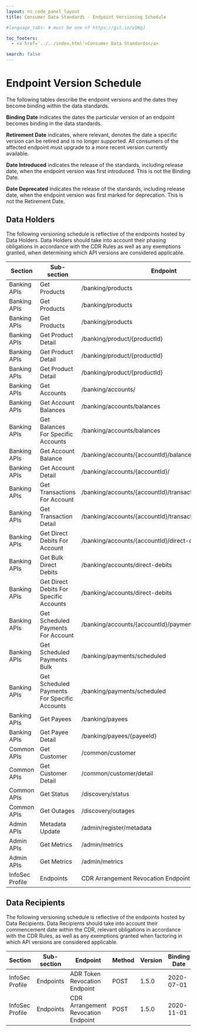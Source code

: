 ```yaml
---
layout: no_code_panel_layout
title: Consumer Data Standards - Endpoint Versioning Schedule

#language_tabs: # must be one of https://git.io/vQNgJ

toc_footers:
  - <a href='../../index.html'>Consumer Data Standards</a>

search: false
---
```

# Endpoint Version Schedule
The following tables describe the endpoint versions and the dates they become binding within the data standards.

**Binding Date** indicates the dates the particular version of an endpoint becomes binding in the data standards.

**Retirement Date** indicates, where relevant, denotes the date a specific version can be retired and is no longer supported. All consumers of the affected endpoint must upgrade to a more recent version currently available.

**Date Introduced** indicates the release of the standards, including release date, when the endpoint version was first introduced. This is not the Binding Date.

**Date Deprecated** indicates the release of the standards, including release date, when the endpoint version was first marked for deprecation. This is not the Retirement Date.

## Data Holders
The following versioning schedule is reflective of the endpoints hosted by Data Holders. Data Holders should take into account their phasing obligations in accordance with the CDR Rules as well as any exemptions granted, when determining which API versions are considered applicable.

| Section         | Sub-section                                  | Endpoint                                                   | Method | Version | Binding Date        | Retirement Date | Date Introduced    | Date Deprecated    |
|-----------------|----------------------------------------------|------------------------------------------------------------|--------|---------|---------------------|-----------------|--------------------|--------------------|
| Banking APIs    | Get Products                                 | /banking/products                                          | GET    | V1      | 2020-02-01          | 2020-09-29      | 2019-09-30, V1.0.0 | 2020-01-31, V1.2.0 |
| Banking APIs    | Get Products                                 | /banking/products                                          | GET    | V2      | 2020-07-31          | 2021-05-31      | 2020-01-31, V1.2.0 | 2021-04-29, V1.9.0 |
| Banking APIs    | Get Products                                 | /banking/products                                          | GET    | V3      | 2021-02-28          | N/A             | 2020-04-17, V1.3.0 | N/A                |
| Banking APIs    | Get Product Detail                           | /banking/product/{productId}                               | GET    | V1      | 2020-02-01          | 2020-09-29      | 2019-09-30, V1.0.0 | 2020-01-31, V1.2.0 |
| Banking APIs    | Get Product Detail                           | /banking/product/{productId}                               | GET    | V2      | 2020-07-31          | 2021-05-31      | 2020-01-31, V1.2.0 | TBA, V1.9.0        |
| Banking APIs    | Get Product Detail                           | /banking/product/{productId}                               | GET    | V3      | 2021-02-28          | N/A             | 2020-04-17, V1.3.0 | N/A                |
| Banking APIs    | Get Accounts                                 | /banking/accounts/                                         | GET    | V1      | 2020-07-01          | N/A             | 2019-09-30, V1.0.0 | N/A                |
| Banking APIs    | Get Account Balances                         | /banking/accounts/balances                                 | GET    | V1      | 2020-07-01          | N/A             | 2019-09-30, V1.0.0 | N/A                |
| Banking APIs    | Get Balances For Specific Accounts           | /banking/accounts/balances                                 | POST   | V1      | 2020-07-01          | N/A             | 2019-09-30, V1.0.0 | N/A                |
| Banking APIs    | Get Account Balance                          | /banking/accounts/{accountId}/balance                      | GET    | V1      | 2020-07-01          | N/A             | 2019-09-30, V1.0.0 | N/A                |
| Banking APIs    | Get Account Detail                           | /banking/accounts/{accountId}/                             | GET    | V1      | 2020-11-01          | N/A             | 2019-09-30, V1.0.0 | N/A                |
| Banking APIs    | Get Transactions For Account                 | /banking/accounts/{accountId}/transactions                 | GET    | V1      | 2020-07-01          | N/A             | 2019-09-30, V1.0.0 | N/A                |
| Banking APIs    | Get Transaction Detail                       | /banking/accounts/{accountId}/transactions/{transactionId} | GET    | V1      | 2020-07-01          | N/A             | 2019-09-30, V1.0.0 | N/A                |
| Banking APIs    | Get Direct Debits For Account                | /banking/accounts/{accountId}/direct-debits                | GET    | V1      | 2020-11-01          | N/A             | 2019-09-30, V1.0.0 | N/A                |
| Banking APIs    | Get Bulk Direct Debits                       | /banking/accounts/direct-debits                            | GET    | V1      | 2020-11-01          | N/A             | 2019-09-30, V1.0.0 | N/A                |
| Banking APIs    | Get Direct Debits For Specific Accounts      | /banking/accounts/direct-debits                            | POST   | V1      | 2020-11-01          | N/A             | 2019-09-30, V1.0.0 | N/A                |
| Banking APIs    | Get Scheduled Payments For Account           | /banking/accounts/{accountId}/payments/scheduled           | GET    | V1      | 2020-11-01          | N/A             | 2019-09-30, V1.0.0 | N/A                |
| Banking APIs    | Get Scheduled Payments Bulk                  | /banking/payments/scheduled                                | GET    | V1      | 2020-11-01          | N/A             | 2019-09-30, V1.0.0 | N/A                |
| Banking APIs    | Get Scheduled Payments For Specific Accounts | /banking/payments/scheduled                                | POST   | V1      | 2020-11-01          | N/A             | 2019-09-30, V1.0.0 | N/A                |
| Banking APIs    | Get Payees                                   | /banking/payees                                            | GET    | V1      | 2020-11-01          | N/A             | 2019-09-30, V1.0.0 | N/A                |
| Banking APIs    | Get Payee Detail                             | /banking/payees/{payeeId}                                  | GET    | V1      | 2020-11-01          | N/A             | 2019-09-30, V1.0.0 | N/A                |
| Common APIs     | Get Customer                                 | /common/customer                                           | GET    | V1      | 2020-07-01          | N/A             | 2019-09-30, V1.0.0 | N/A                |
| Common APIs     | Get Customer Detail                          | /common/customer/detail                                    | GET    | V1      | 2020-11-01          | N/A             | 2019-09-30, V1.0.0 | N/A                |
| Common APIs     | Get Status                                   | /discovery/status                                          | GET    | V1      | 2020-07-01          | N/A             | 2019-09-30, V1.0.0 | N/A                |
| Common APIs     | Get Outages                                  | /discovery/outages                                         | GET    | V1      | 2020-07-01          | N/A             | 2019-09-30, V1.0.0 | N/A                |
| Admin APIs      | Metadata Update                              | /admin/register/metadata                                   | POST   | V1      | 2020-07-01          | N/A             | 2019-09-30, V1.0.0 | N/A                |
| Admin APIs      | Get Metrics                                  | /admin/metrics                                             | GET    | V1      | 2020-07-01          | 2021-10-31      | 2019-09-30, V1.0.0 | 2021-04-29, V1.9.0 |
| Admin APIs      | Get Metrics                                  | /admin/metrics                                             | GET    | V2      | 2021-07-31          | N/A             | 2020-09-16, V1.5.0 | N/A                |
| InfoSec Profile | Endpoints                                    | CDR Arrangement Revocation Endpoint                        | POST   | 1.5.0   | 2020-11-01          | N/A             | 2020-04-17, V1.2.0 | N/A                |

## Data Recipients
The following versioning schedule is reflective of the endpoints hosted by Data Recipients.
Data Recipients should take into account their commencement date within the CDR, relevant obligations in accordance with the CDR Rules, as well as any exemptions granted when factoring in which API versions are considered applicable.

| Section         | Sub-section                                  | Endpoint                                                   | Method | Version | Binding Date        | Retirement Date | Date Introduced    | Date Deprecated    |
|-----------------|----------------------------------------------|------------------------------------------------------------|--------|---------|---------------------|-----------------|--------------------|--------------------|
| InfoSec Profile | Endpoints                                    | ADR Token Revocation Endpoint                              | POST   | 1.5.0   | 2020-07-01          | 2021-02-01      | 2019-09-30, V1.0.0 | 2020-04-17, V1.2.0 |
| InfoSec Profile | Endpoints                                    | CDR Arrangement Revocation Endpoint                        | POST   | 1.5.0   | 2020-11-01          | N/A             | 2020-04-17, V1.2.0 | N/A                |
